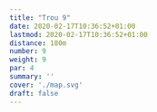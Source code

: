 ```yaml
---
title: "Trou 9"
date: 2020-02-17T10:36:52+01:00
lastmod: 2020-02-17T10:36:52+01:00
distance: 180m
number: 9
weight: 9
par: 4
summary: ''
cover: './map.svg'
draft: false
---
```



